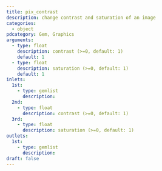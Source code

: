 ```yaml
---
title: pix_contrast
description: change contrast and saturation of an image
categories:
  - object
pdcategory: Gem, Graphics
arguments:
  - type: float
    description: contrast (>=0, default: 1)
    default: 1
  - type: float
    description: saturation (>=0, default: 1)
    default: 1
inlets:
  1st:
    - type: gemlist
      description:
  2nd:
    - type: float
      description: contrast (>=0, default: 1)
  3rd:
    - type: float
      description: saturation (>=0, default: 1)
outlets:
  1st:
    - type: gemlist
      description:
draft: false
---
```

